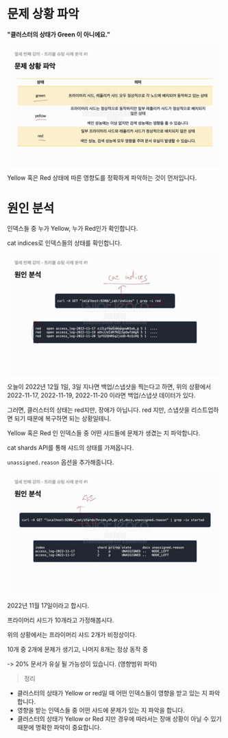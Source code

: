 # 문제 상황 파악

**"클러스터의 상태가 Green 이 아니에요."**

![](/images/2024-06-02-16-27-20.png)

Yellow 혹은 Red 상태에 따른 영향도를 정확하게 파악하는 것이 먼저입니다.

# 원인 분석

인덱스들 중 누가 Yellow, 누가 Red인가 확인합니다.

cat indices로 인덱스들의 상태를 확인합니다.

![](/images/2024-06-02-16-29-37.png)

오늘이 2022년 12월 1일, 3일 지나면 백업/스냅샷을 찍는다고 하면, 위의 상황에서 2022-11-17, 2022-11-19, 2022-11-20 이라면 백업/스냅샷 데이터가 있다.

그러면, 클러스터의 상태는 red지만, 장애가 아닙니다.
red 지만, 스냅샷을 리스트업하면 되기 때문에 복구하면 되는 상황일테니.

Yellow 혹은 Red 인 인덱스들 중 어떤 샤드들에 문제가 생겼는 지 파악합니다.

cat shards API를 통해 샤드의 상태를 가져옵니다.

`unassigned.reason` 옵션을 추가해줍니다.

![](/images/2024-06-02-16-31-40.png)

2022년 11월 17일이라고 합시다.

프라이머리 샤드가 10개라고 가정해봅시다.

위의 상황에서는 프라이머리 샤드 2개가 비정상이다.

10개 중 2개에 문제가 생기고, 나머지 8개는 정상 동작 중

-> 20% 문서가 유실 될 가능성이 있습니다. (영향범위 파악)

> 정리

- 클러스터의 상태가 Yellow or red일 때 어떤 인덱스들이 영향을 받고 있는 지 파악합니다.
- 영향을 받는 인덱스들 중 어떤 샤드에 문제가 있는 지 파악을 합니다.
- 클러스터의 상태가 Yellow or Red 지만 경우에 따라서는 장애 상황이 아닐 수 있기 때문에 명확한 파악이 중요합니다.
